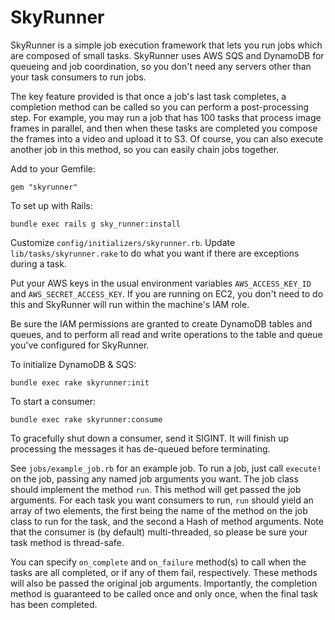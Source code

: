 SkyRunner
=========

SkyRunner is a simple job execution framework that lets you run jobs which are composed of small tasks. SkyRunner uses AWS SQS and DynamoDB for queueing and job coordination, so you don't need any servers other than your task consumers to run jobs. 

The key feature provided is that once a job's last task completes, a completion method can be called so you can perform a post-processing step. For example, you may run a job that has 100 tasks that process image frames in parallel, and then when these tasks are completed you compose the frames into a video and upload it to S3. Of course, you can also execute another job in this method, so you can easily chain jobs together.

Add to your Gemfile:

```
gem "skyrunner"
```

To set up with Rails:

```
bundle exec rails g sky_runner:install
```

Customize `config/initializers/skyrunner.rb`. Update `lib/tasks/skyrunner.rake` to do what you want if there are exceptions during a task.

Put your AWS keys in the usual environment variables `AWS_ACCESS_KEY_ID` and `AWS_SECRET_ACCESS_KEY`. If you are running on EC2, you don't need to do this and SkyRunner will run within the machine's IAM role.

Be sure the IAM permissions are granted to create DynamoDB tables and queues, and to perform all read and write operations to the table and queue you've configured for SkyRunner.

To initialize DynamoDB & SQS:

``
bundle exec rake skyrunner:init
``

To start a consumer:

``
bundle exec rake skyrunner:consume
``

To gracefully shut down a consumer, send it SIGINT. It will finish up processing the messages it has de-queued before terminating.

See `jobs/example_job.rb` for an example job. To run a job, just call `execute!` on the job, passing any named job arguments you want. The job class should implement the method `run`. This method will get passed the job arguments. For each task you want consumers to run, `run` should yield an array of two elements, the first being the name of the method on the job class to run for the task, and the second a Hash of method arguments. Note that the consumer is (by default) multi-threaded, so please be sure your task method is thread-safe.

You can specify `on_complete` and `on_failure` method(s) to call when the tasks are all completed, or if any of them fail, respectively. These methods will also be passed the original job arguments. Importantly, the completion method is guaranteed to be called once and only once, when the final task has been completed.

